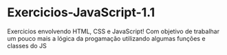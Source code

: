 # Exercicios-JavaScript-1.1
Exercicios envolvendo HTML, CSS e JavaScript! Com objetivo de trabalhar um pouco mais a lógica da progamação utilizando algumas funções e classes do JS
